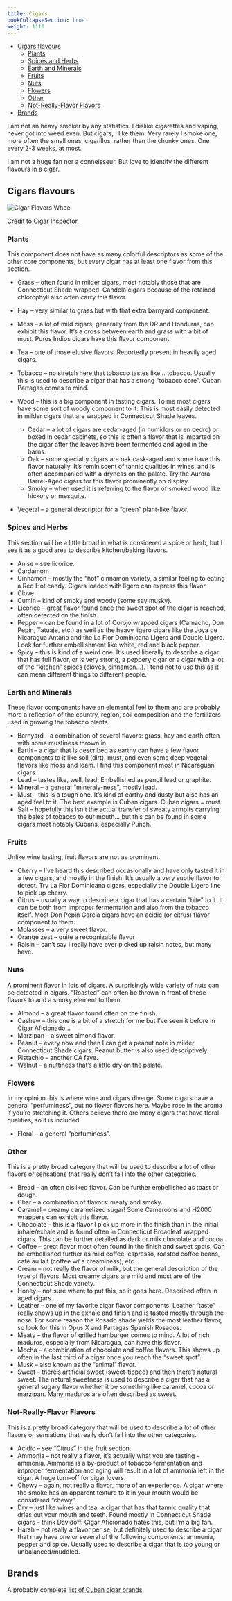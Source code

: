 ```yaml
---
title: Cigars
bookCollapseSection: true
weight: 1110
---
```


<!-- vim-markdown-toc GFM -->

* [Cigars flavours](#cigars-flavours)
	* [Plants](#plants)
	* [Spices and Herbs](#spices-and-herbs)
	* [Earth and Minerals](#earth-and-minerals)
	* [Fruits](#fruits)
	* [Nuts](#nuts)
	* [Flowers](#flowers)
	* [Other](#other)
	* [Not-Really-Flavor Flavors](#not-really-flavor-flavors)
* [Brands](#brands)

<!-- vim-markdown-toc -->

I am not an heavy smoker by any statistics. I dislike cigarettes and vaping, never got into weed even. But cigars, I like them. Very rarely I smoke one, more often the small ones, cigarillos, rather than the chunky ones. One every 2-3 weeks, at most.

I am not a huge fan nor a conneisseur. But love to identify the different flavours in a cigar.

## Cigars flavours

![Cigar Flavors Wheel](cigar-flavors-wheel.webp)

Credit to [Cigar Inspector](https://www.cigarinspector.com/cigars-101/cigar-flavor-components).

### Plants

This component does not have as many colorful descriptors as some of the other core components, but every cigar has at least one flavor from this section.

* Grass – often found in milder cigars, most notably those that are Connecticut Shade wrapped. Candela cigars because of the retained chlorophyll also often carry this flavor.
* Hay – very similar to grass but with that extra barnyard component.
* Moss – a lot of mild cigars, generally from the DR and Honduras, can exhibit this flavor. It’s a cross between earth and grass with a bit of must. Puros Indios cigars have this flavor component.
* Tea – one of those elusive flavors. Reportedly present in heavily aged cigars.
* Tobacco – no stretch here that tobacco tastes like… tobacco. Usually this is used to describe a cigar that has a strong “tobacco core”. Cuban Partagas comes to mind.
* Wood – this is a big component in tasting cigars. To me most cigars have some sort of woody component to it. This is most easily detected in milder cigars that are wrapped in Connecticut Shade leaves.
    * Cedar – a lot of cigars are cedar-aged (in humidors or en cedro) or boxed in cedar cabinets, so this is often a flavor that is imparted on the cigar after the leaves have been fermented and aged in the barns.
    * Oak – some specialty cigars are oak cask-aged and some have this flavor naturally. It’s reminiscent of tannic qualities in wines, and is often accompanied with a dryness on the palate. Try the Aurora Barrel-Aged cigars for this flavor prominently on display.
    * Smoky – when used it is referring to the flavor of smoked wood like hickory or mesquite.

* Vegetal – a general descriptor for a “green” plant-like flavor.

### Spices and Herbs

This section will be a little broad in what is considered a spice or herb, but I see it as a good area to describe kitchen/baking flavors.

* Anise – see licorice.
* Cardamom
* Cinnamon – mostly the “hot” cinnamon variety, a similar feeling to eating a Red Hot candy. Cigars loaded with ligero can express this flavor.
* Clove
* Cumin – kind of smoky and woody (some say musky).
* Licorice – great flavor found once the sweet spot of the cigar is reached, often detected on the finish.
* Pepper – can be found in a lot of Corojo wrapped cigars (Camacho, Don Pepin, Tatuaje, etc.) as well as the heavy ligero cigars like the Joya de Nicaragua Antano and the La Flor Dominicana Ligero and Double Ligero. Look for further embellishment like white, red and black pepper.
* Spicy – this is kind of a weird one. It’s used liberally to describe a cigar that has full flavor, or is very strong, a peppery cigar or a cigar with a lot of the “kitchen” spices (cloves, cinnamon…). I tend not to use this as it can mean different things to different people.

### Earth and Minerals

These flavor components have an elemental feel to them and are probably more a reflection of the country, region, soil composition and the fertilizers used in growing the tobacco plants.

* Barnyard – a combination of several flavors: grass, hay and earth often with some mustiness thrown in.
* Earth – a cigar that is described as earthy can have a few flavor components to it like soil (dirt), must, and even some deep vegetal flavors like moss and loam. I find this component most in Nicaraguan cigars.
* Lead – tastes like, well, lead. Embellished as pencil lead or graphite.
* Mineral – a general “mineraly-ness”, mostly lead.
* Must – this is a tough one. It’s kind of earthy and dusty but also has an aged feel to it. The best example is Cuban cigars. Cuban cigars = must.
* Salt – hopefully this isn’t the actual transfer of sweaty armpits carrying the bales of tobacco to our mouth… but this can be found in some cigars most notably Cubans, especially Punch.

### Fruits

Unlike wine tasting, fruit flavors are not as prominent.

* Cherry – I’ve heard this described occasionally and have only tasted it in a few cigars, and mostly in the finish. It’s usually a very subtle flavor to detect. Try La Flor Dominicana cigars, especially the Double Ligero line to pick up cherry.
* Citrus – usually a way to describe a cigar that has a certain “bite” to it. It can be both from improper fermentation and also from the tobacco itself. Most Don Pepin Garcia cigars have an acidic (or citrus) flavor component to them.
* Molasses – a very sweet flavor.
* Orange zest – quite a recognizable flavor
* Raisin – can’t say I really have ever picked up raisin notes, but many have.

### Nuts

A prominent flavor in lots of cigars. A surprisingly wide variety of nuts can be detected in cigars. “Roasted” can often be thrown in front of these flavors to add a smoky element to them.

* Almond – a great flavor found often on the finish.
* Cashew – this one is a bit of a stretch for me but I’ve seen it before in Cigar Aficionado…
* Marzipan – a sweet almond flavor.
* Peanut – every now and then I can get a peanut note in milder Connecticut Shade cigars. Peanut butter is also used descriptively.
* Pistachio – another CA fave.
* Walnut – a nuttiness that’s a little dry on the palate.

### Flowers

In my opinion this is where wine and cigars diverge. Some cigars have a general “perfuminess”, but no flower flavors here. Maybe rose in the aroma if you’re stretching it. Others believe there are many cigars that have floral qualities, so it is included.

* Floral – a general “perfuminess”.

### Other

This is a pretty broad category that will be used to describe a lot of other flavors or sensations that really don’t fall into the other categories.

* Bread – an often disliked flavor. Can be further embellished as toast or dough.
* Char – a combination of flavors: meaty and smoky.
* Caramel – creamy caramelized sugar! Some Cameroons and H2000 wrappers can exhibit this flavor.
* Chocolate – this is a flavor I pick up more in the finish than in the initial inhale/exhale and is found often in Connecticut Broadleaf wrapped cigars. This can be further detailed as dark or milk chocolate and cocoa.
* Coffee – great flavor most often found in the finish and sweet spots. Can be embellished further as mild coffee, espresso, roasted coffee beans, café au lait (coffee w/ a creaminess), etc.
* Cream – not really the flavor of milk, but the general description of the type of flavors. Most creamy cigars are mild and most are of the Connecticut Shade variety.
* Honey – not sure where to put this, so it goes here. Described often in aged cigars.
* Leather – one of my favorite cigar flavor components. Leather “taste” really shows up in the exhale and finish and is tasted mostly through the nose. For some reason the Rosado shade yields the most leather flavor, so look for this in Opus X and Partagas Spanish Rosados.
* Meaty – the flavor of grilled hamburger comes to mind. A lot of rich maduros, especially from Nicaragua, can have this flavor.
* Mocha – a combination of chocolate and coffee flavors. This shows up often in the last third of a cigar once you reach the “sweet spot”.
* Musk – also known as the “animal” flavor.
* Sweet – there’s artificial sweet (sweet-tipped) and then there’s natural sweet. The natural sweetness is used to describe a cigar that has a general sugary flavor whether it be something like caramel, cocoa or marzipan. Many maduros are often described as sweet.

### Not-Really-Flavor Flavors

This is a pretty broad category that will be used to describe a lot of other flavors or sensations that really don’t fall into the other categories.

* Acidic – see “Citrus” in the fruit section.
* Ammonia – not really a flavor, it’s actually what you are tasting – ammonia. Ammonia is a by-product of tobacco fermentation and improper fermentation and aging will result in a lot of ammonia left in the cigar. A huge turn-off for cigar lovers.
* Chewy – again, not really a flavor, more of an experience. A cigar where the smoke has an apparent texture to it in your mouth would be considered “chewy”.
* Dry – just like wines and tea, a cigar that has that tannic quality that dries out your mouth and teeth. Found mostly in Connecticut Shade cigars – think Davidoff. Cigar Aficionado hates this, but I’m a big fan.
* Harsh – not really a flavor per se, but definitely used to describe a cigar that may have one or several of the following components: ammonia, pepper and spice. Usually used to describe a cigar that is too young or unbalanced/muddled.

## Brands

A probably complete [list of Cuban cigar brands](https://www.cubancigarwebsite.com/brands).
